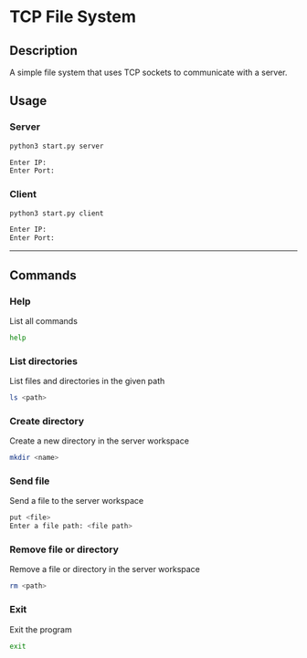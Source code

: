 # TCP File System

## Description

A simple file system that uses TCP sockets to communicate with a server.

## Usage

### Server

```bash
python3 start.py server
```

```bash
Enter IP:
Enter Port:
```

### Client

```bash 
python3 start.py client
```

```bash
Enter IP:
Enter Port:
```
<hr>

## Commands

### Help
List all commands
```bash
help
```
### List directories
List files and directories in the given path
```bash
ls <path>
```

### Create directory
Create a new directory in the server workspace
```bash
mkdir <name>
```

### Send file
Send a file to the server workspace
```bash
put <file>
Enter a file path: <file path>
```

### Remove file or directory
Remove a file or directory in the server workspace
```bash
rm <path>
```

### Exit
Exit the program
```bash
exit
```